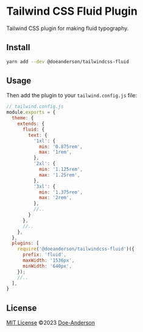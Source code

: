 # Tailwind CSS Fluid Plugin

Tailwind CSS plugin for making fluid typography.

## Install

```bash
yarn add --dev @doeanderson/tailwindcss-fluid
```

## Usage

Then add the plugin to your `tailwind.config.js` file:

```js
// tailwind.config.js
module.exports = {
  theme: {
    extends: {
      fluid: {
        text: {
          '1xl': {
            min: '0.875rem',
            max: '1rem',
          },
          '2xl': {
            min: '1.125rem',
            max: '1.25rem',
          },
          '3xl': {
            min: '1.375rem',
            max: '2rem',
          },
          //..
        }
      },
      //..
    },
  },
  plugins: [
    require('@doeanderson/tailwindcss-fluid')({
      prefix: 'fluid',
      maxWidth: '1536px',
      minWidth: '640px',
    });
    //..
  ],
}
```

## License

[MIT License](https://github.com/doeanderson/tailwindcss-fluid/blob/main/LICENSE) ©2023 [Doe-Anderson](https://github.com/doeanderson)
